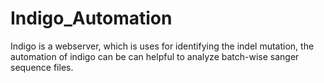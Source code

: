 # Indigo_Automation
Indigo is a webserver, which is uses for identifying the indel mutation, the automation of indigo can be can helpful to analyze batch-wise sanger sequence files.
